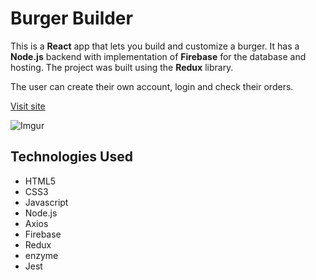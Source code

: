 # Burger Builder

This is a **React** app that lets you build and customize a burger. It has a **Node.js** backend with implementation of **Firebase** for the database and hosting. The project was built using the **Redux** library.

The user can create their own account, login and check their orders.

[Visit site](https://burger-builder-1efe7.firebaseapp.com/)

![Imgur](https://imgur.com/XRRvBqc.jpg)
## Technologies Used

- HTML5
- CSS3
- Javascript
- Node.js
- Axios
- Firebase
- Redux
- enzyme
- Jest
